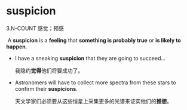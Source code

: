 # suspicion

3.N-COUNT 感觉；预感

​	A **suspicion** is a **feeling** that **something is probably true** or **is likely to happen**.

- I have a sneaking **suspicion** that they are going to succeed...

  我隐约**觉得**他们将要成功了。

- Astronomers will have to collect more spectra from these stars to confirm their **suspicions**.

  天文学家们必须要从这些恒星上采集更多的光谱来证实他们的**推想**。